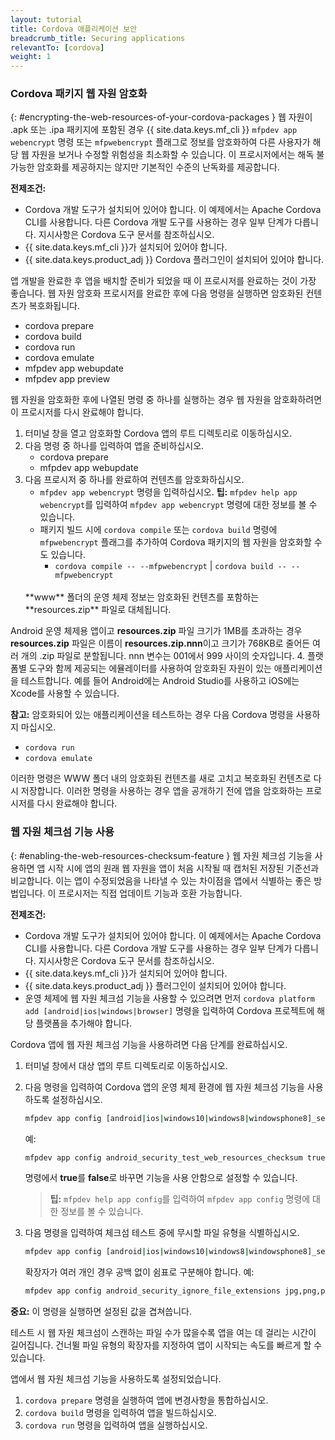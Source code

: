 ```yaml
---
layout: tutorial
title: Cordova 애플리케이션 보안
breadcrumb_title: Securing applications
relevantTo: [cordova]
weight: 1
---
```

<!-- NLS_CHARSET=UTF-8 -->
### Cordova 패키지 웹 자원 암호화
{: #encrypting-the-web-resources-of-your-cordova-packages }
웹 자원이 .apk 또는 .ipa 패키지에 포함된 경우 {{ site.data.keys.mf_cli }} `mfpdev app webencrypt` 명령 또는 `mfpwebencrypt` 플래그로 정보를 암호화하여 다른 사용자가 해당 웹 자원을 보거나 수정할 위험성을 최소화할 수 있습니다. 이 프로시저에서는 해독 불가능한 암호화를 제공하지는 않지만 기본적인 수준의 난독화를 제공합니다.

**전제조건:**

* Cordova 개발 도구가 설치되어 있어야 합니다. 이 예제에서는 Apache Cordova CLI를 사용합니다. 다른 Cordova 개발 도구를 사용하는 경우 일부 단계가 다릅니다. 지시사항은 Cordova 도구 문서를 참조하십시오.
* {{ site.data.keys.mf_cli }}가 설치되어 있어야 합니다.
* {{ site.data.keys.product_adj }} Cordova 플러그인이 설치되어 있어야 합니다.

앱 개발을 완료한 후 앱을 배치할 준비가 되었을 때 이 프로시저를 완료하는 것이 가장 좋습니다. 웹 자원 암호화 프로시저를 완료한 후에 다음 명령을 실행하면 암호화된 컨텐츠가 복호화됩니다.

* cordova prepare
* cordova build
* cordova run
* cordova emulate
* mfpdev app webupdate
* mfpdev app preview

웹 자원을 암호화한 후에 나열된 명령 중 하나를 실행하는 경우 웹 자원을 암호화하려면 이 프로시저를 다시 완료해야 합니다.

1. 터미널 창을 열고 암호화할 Cordova 앱의 루트 디렉토리로 이동하십시오.
2. 다음 명령 중 하나를 입력하여 앱을 준비하십시오.
    - cordova prepare
    - mfpdev app webupdate
3. 다음 프로시저 중 하나를 완료하여 컨텐츠를 암호화하십시오.
    - `mfpdev app webencrypt` 명령을 입력하십시오. **팁:** `mfpdev help app webencrypt`를 입력하여 `mfpdev app webencrypt` 명령에 대한 정보를 볼 수 있습니다.
    - 패키지 빌드 시에 `cordova compile` 또는 `cordova build` 명령에 `mfpwebencrypt` 플래그를 추가하여 Cordova 패키지의 웹 자원을 암호화할 수도 있습니다.
        - `cordova compile -- --mfpwebencrypt` | `cordova build -- --mfpwebencrypt`
    <br/>
    **www** 폴더의 운영 체제 정보는 암호화된 컨텐츠를 포함하는 **resources.zip** 파일로 대체됩니다.  
Android 운영 체제용 앱이고 **resources.zip** 파일 크기가 1MB를 초과하는 경우 **resources.zip** 파일은 이름이 **resources.zip.nnn**이고 크기가 768KB로 줄어든 여러 개의 .zip 파일로 분할됩니다. nnn 변수는 001에서 999 사이의 숫자입니다.
4. 플랫폼별 도구와 함께 제공되는 에뮬레이터를 사용하여 암호화된 자원이 있는 애플리케이션을 테스트합니다. 예를 들어 Android에는 Android Studio를 사용하고 iOS에는 Xcode를 사용할 수 있습니다.

**참고:** 암호화되어 있는 애플리케이션을 테스트하는 경우 다음 Cordova 명령을 사용하지 마십시오.

* `cordova run`
* `cordova emulate`

이러한 명령은 WWW 폴더 내의 암호화된 컨텐츠를 새로 고치고 복호화된 컨텐츠로 다시 저장합니다. 이러한 명령을 사용하는 경우 앱을 공개하기 전에 앱을 암호화하는 프로시저를 다시 완료해야 합니다.

### 웹 자원 체크섬 기능 사용
{: #enabling-the-web-resources-checksum-feature }
웹 자원 체크섬 기능을 사용하면 앱 시작 시에 앱의 원래 웹 자원을 앱이 처음 시작될 때 캡처된 저장된 기준선과 비교합니다. 이는 앱이 수정되었음을 나타낼 수 있는 차이점을 앱에서 식별하는 좋은 방법입니다. 이 프로시저는 직접 업데이트 기능과 호환 가능합니다.

**전제조건:**

* Cordova 개발 도구가 설치되어 있어야 합니다. 이 예제에서는 Apache Cordova CLI를 사용합니다. 다른 Cordova 개발 도구를 사용하는 경우 일부 단계가 다릅니다. 지시사항은 Cordova 도구 문서를 참조하십시오.
* {{ site.data.keys.mf_cli }}가 설치되어 있어야 합니다.
* {{ site.data.keys.product_adj }} 플러그인이 설치되어 있어야 합니다.
* 운영 체제에 웹 자원 체크섬 기능을 사용할 수 있으려면 먼저 `cordova platform add [android|ios|windows|browser]` 명령을 입력하여 Cordova 프로젝트에 해당 플랫폼을 추가해야 합니다.

Cordova 앱에 웹 자원 체크섬 기능을 사용하려면 다음 단계를 완료하십시오.

1. 터미널 창에서 대상 앱의 루트 디렉토리로 이동하십시오.
2. 다음 명령을 입력하여 Cordova 앱의 운영 체제 환경에 웹 자원 체크섬 기능을 사용하도록 설정하십시오.

   ```bash
   mfpdev app config [android|ios|windows10|windows8|windowsphone8]_security_test_web_resources_checksum true
   ```

   예:  

   ```bash
   mfpdev app config android_security_test_web_resources_checksum true
   ```

   명령에서 **true**를 **false**로 바꾸면 기능을 사용 안함으로 설정할 수 있습니다.

   > **팁:** `mfpdev help app config`를 입력하여 `mfpdev app config` 명령에 대한 정보를 볼 수 있습니다.

3. 다음 명령을 입력하여 체크섬 테스트 중에 무시할 파일 유형을 식별하십시오.

   ```bash
   mfpdev app config [android|ios|windows10|windows8|windowsphone8]_security_ignore_file_extensions [ file_extension1,file_extension2 ]
   ```

   확장자가 여러 개인 경우 공백 없이 쉼표로 구분해야 합니다. 예:

   ```bash
   mfpdev app config android_security_ignore_file_extensions jpg,png,pdf
   ```

**중요:** 이 명령을 실행하면 설정된 값을 겹쳐씁니다.

테스트 시 웹 자원 체크섬이 스캔하는 파일 수가 많을수록 앱을 여는 데 걸리는 시간이 길어집니다. 건너뛸 파일 유형의 확장자를 지정하여 앱이 시작되는 속도를 빠르게 할 수 있습니다.

앱에서 웹 자원 체크섬 기능을 사용하도록 설정되었습니다.

1. `cordova prepare` 명령을 실행하여 앱에 변경사항을 통합하십시오.
2. `cordova build` 명령을 입력하여 앱을 빌드하십시오.
3. `cordova run` 명령을 입력하여 앱을 실행하십시오.
